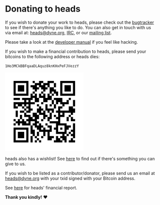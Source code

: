 Donating to heads
=================

If you wish to donate your work to heads, please check out the
[bugtracker](https://github.com/headslive/bugtracker/) to see if there's
anything you like to do. You can also get in touch with us via email at:
[heads@dyne.org](mailto:heads@dyne.org), [IRC](/irc.html), or our
[mailing list](https://mailinglists.dyne.org/cgi-bin/mailman/listinfo/heads).

Please take a look at the [developer manual](/wiki/inside-heads.pdf) if
you feel like hacking.

If you wish to make a financial contribution to heads, please send your
bitcoins to the following address or heads dies:

	1Ho3MCkBBFqaaDLAquz8knKHxPeFJVezzY

[![donate via bitcoin](static/btc.png)](bitcoin:1Ho3MCkBBFqaaDLAquz8knKHxPeFJVezzY)

heads also has a wishlist! See [here](/wishlist.html) to find out if there's
something you can give to us.

If you wish to be listed as a contributor/donator, please send us an
email at [heads@dyne.org](mailto:heads@dyne.org) with your txid signed
with your Bitcoin address.

See [here](/finance.html) for heads' financial report.

**Thank you kindly!** ❤️
